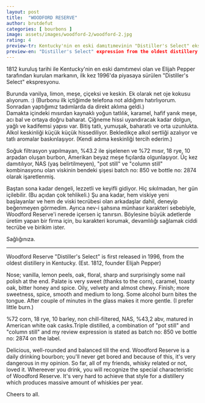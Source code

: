 ```yaml
---
layout: post
title:  "WOODFORD RESERVE"
author: brutdefut
categories: [ bourbons ]
image: assets/images/woodford-2/woodford-2.jpg
rating: 4
preview-tr: Kentucky'nin en eski damıtımevinin "Distiller's Select" ekspresyonu. 
preview-en: "Distiller's Select" expression from the oldest distillery in Kentucky.
---
```

1812 kuruluş tarihi ile Kentucky'nin en eski damıtımevi olan ve Elijah Pepper tarafından kurulan markanın, ilk kez 1996'da piyasaya sürülen "Distiller's Select" ekspresyonu. 

Burunda vanilya, limon, meşe, çiçeksi ve keskin. Ek olarak net oje kokusu alıyorum. :) (Burbonu ilk içtiğimde telefona not aldığımı hatırlıyorum. Sonradan yaptığımız tadımlarda da direkt aklıma geldi.)  
Damakta içindeki mısırdan kaynaklı yoğun tatlılık, karamel, hafif yanık meşe, acı bal ve ortaya doğru baharat. Çiğneme hissi uyandıracak kadar dolgun, yağlı ve kadifemsi yapısı var.
Bitiş tatlı, yumuşak, baharatlı ve orta uzunlukta. Alkol keskinliği küçük küçük hissediliyor. Bekledikçe alkol sertliği azalıyor ve tatlı aromalar baskınlaşıyor. (Kendi adıma keskinliği tercih ederim.) 

Soğuk filtrasyon yapılmayan, %43.2 ile şişelenen ve %72 mısır, 18 rye, 10 arpadan oluşan burbon, Amerikan beyaz meşe fıçılarda olgunlaşıyor. Üç kez damıtılıyor, NAS (yaş belirtilmeyen), "pot still" ve "column still" kombinasyonu olan viskinin bendeki şişesi batch no: 850 ve bottle no: 2874 olarak işaretlenmiş. 

Baştan sona kadar dengeli, lezzetli ve keyifli gidiyor. Hiç sıkılmadan, her gün içilebilir. (Bu açıdan çok tehlikeli.) Şu ana kadar, hem viskiye yeni başlayanlar ve hem de viski tecrübesi olan arkadaşlar dahil, deneyip beğenmeyen görmedim. 
Ayrıca nev-i şahsına münhasır karakteri sebebiyle, Woodford Reserve'i nerede içersen iç tanırsın. Böylesine büyük adetlerde üretim yapan bir firma için, bu karakteri korumak, devamlılığı sağlamak ciddi tecrübe ve birikim ister. 

Sağlığınıza.

---------------------------------------------------------------------------

<p id="english"></p>

Woodford Reserve "Distiller's Select" is first released in 1996, from the oldest distillery in Kentucky. (Est. 1812, founder Elijah Pepper) 

Nose; vanilla, lemon peels, oak, floral, sharp and surprisingly some nail polish at the end.
Palate is very sweet (thanks to the corn), caramel, toasty oak, bitter honey and spice. Oily, velvety and almost chewy. 
Finish; more sweetness, spice, smooth and medium to long. Some alcohol burn bites the tongue. After couple of minutes in the glass makes it more gentle. (I prefer little burn.)

%72 corn, 18 rye, 10 barley, non chill-filtered, NAS, %43,2 abv, matured in American white oak casks.Triple distilled, a combination of "pot still" and "column still" and my review expression is stated as batch no: 850 ve bottle no: 2874 on the label.

Delicious, well-rounded and balanced till the end. Woodford Reserve is a daily drinking bourbon; you'll never get bored and because of this, it's very dangerous in my opinion. So far, all of my friends, whisky related or not, loved it.
Whereever you drink, you will recognize the special characteristic of Woodford Reserve. It's very hard to achieve that style for a distillery which produces massive amount of whiskies per year.

Cheers to all. 
